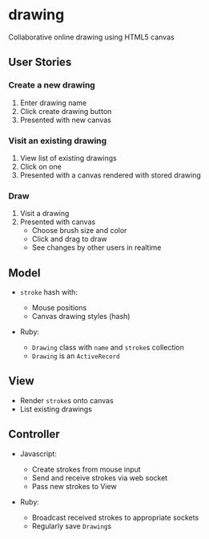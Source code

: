 # drawing
Collaborative online drawing using HTML5 canvas

## User Stories
### Create a new drawing
1. Enter drawing name
2. Click create drawing button
3. Presented with new canvas

### Visit an existing drawing
1. View list of existing drawings
2. Click on one
3. Presented with a canvas rendered with stored drawing

### Draw
1. Visit a drawing
2. Presented with canvas
    - Choose brush size and color
    - Click and drag to draw
    - See changes by other users in realtime

## Model
- `stroke` hash with:
    - Mouse positions
    - Canvas drawing styles (hash)

- Ruby:
    - `Drawing` class with `name` and `stroke`s collection
    - `Drawing` is an `ActiveRecord`

## View
- Render `stroke`s onto canvas
- List existing drawings

## Controller
- Javascript:
    - Create strokes from mouse input
    - Send and receive strokes via web socket
    - Pass new strokes to View

- Ruby:
    - Broadcast received strokes to appropriate sockets
    - Regularly save `Drawing`s
